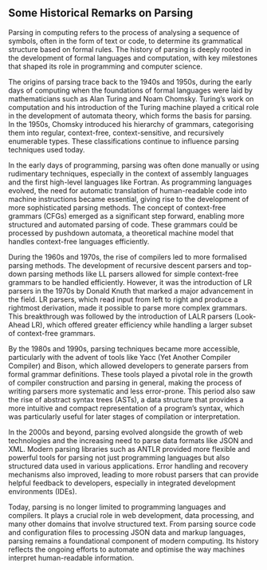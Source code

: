 
## Some Historical Remarks on Parsing

Parsing in computing refers to the process of analysing a sequence of symbols, often in the form of text or code,
to determine its grammatical structure based on formal rules. The history of parsing is deeply rooted in the development
of formal languages and computation, with key milestones that shaped its role in programming and computer science.

The origins of parsing trace back to the 1940s and 1950s, during the early days of computing when the foundations of
formal languages were laid by mathematicians such as Alan Turing and Noam Chomsky. Turing’s work on computation and
his introduction of the Turing machine played a critical role in the development of automata theory, which forms
the basis for parsing. In the 1950s, Chomsky introduced his hierarchy of grammars, categorising them into regular,
context-free, context-sensitive, and recursively enumerable types. These classifications continue to influence
parsing techniques used today.

In the early days of programming, parsing was often done manually or using rudimentary techniques, especially in
the context of assembly languages and the first high-level languages like Fortran. As programming languages evolved,
the need for automatic translation of human-readable code into machine instructions became essential, giving rise
to the development of more sophisticated parsing methods. The concept of context-free grammars (CFGs) emerged as
a significant step forward, enabling more structured and automated parsing of code. These grammars could be processed
by pushdown automata, a theoretical machine model that handles context-free languages efficiently.

During the 1960s and 1970s, the rise of compilers led to more formalised parsing methods. The development of recursive
descent parsers and top-down parsing methods like LL parsers allowed for simple context-free grammars to be handled
efficiently. However, it was the introduction of LR parsers in the 1970s by Donald Knuth that marked a major advancement
in the field. LR parsers, which read input from left to right and produce a rightmost derivation, made it possible to
parse more complex grammars. This breakthrough was followed by the introduction of LALR parsers (Look-Ahead LR), which
offered greater efficiency while handling a larger subset of context-free grammars.

By the 1980s and 1990s, parsing techniques became more accessible, particularly with the advent of tools like Yacc
(Yet Another Compiler Compiler) and Bison, which allowed developers to generate parsers from formal grammar definitions.
These tools played a pivotal role in the growth of compiler construction and parsing in general, making the process
of writing parsers more systematic and less error-prone. This period also saw the rise of abstract syntax trees (ASTs),
a data structure that provides a more intuitive and compact representation of a program’s syntax, which was particularly
useful for later stages of compilation or interpretation.

In the 2000s and beyond, parsing evolved alongside the growth of web technologies and the increasing need to parse data
formats like JSON and XML. Modern parsing libraries such as ANTLR provided more flexible and powerful tools for parsing
not just programming languages but also structured data used in various applications. Error handling and recovery
mechanisms also improved, leading to more robust parsers that can provide helpful feedback to developers, especially
in integrated development environments (IDEs).

Today, parsing is no longer limited to programming languages and compilers. It plays a crucial role in web development,
data processing, and many other domains that involve structured text. From parsing source code and configuration files
to processing JSON data and markup languages, parsing remains a foundational component of modern computing. Its history
reflects the ongoing efforts to automate and optimise the way machines interpret human-readable information.

